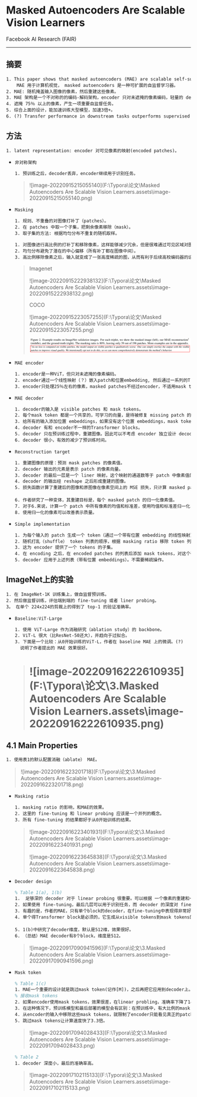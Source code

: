 # Masked Autoencoders Are Scalable Vision Learners

Facebook AI Research (FAIR)

---



## 摘要

```tex
1. This paper shows that masked autoencoders (MAE) are scalable self-supervised learners for computer vision.
	MAE 用于计算机视觉， masked autoencoders 是一种可扩展的自监督学习器。
2. MAE: 随机掩盖输入图像的像素，然后重建这些像素。
3. MAE 架构是一个不对称的的编码-解码架构，encoder 只对未遮掩的像素编码，轻量的 decoder 只对遮掩的像素和 latent representation(encoded patches) 重建。
4. 遮掩 75％ 以上的像素，产生一项重要自监督任务。
5. 综合上面的设计，能加速训练大型模型，加速3倍+。
6. (?) Transfer performance in downstream tasks outperforms supervised pretraining and shows promising scaling behavior.
```



## 方法

```tex
1. latent representation: encoder 对可见像素的映射(encoded patches)。
```

- `非对称架构`

  ```tex
  1. 预训练之后，decoder丢弃，encoder继续用于识别任务。
  ```

  > ![image-20220915215055140](F:\Typora\论文\Masked Autoencoders Are Scalable Vision Learners.assets\image-20220915215055140.png)

- `Masking`

  ```tex
  1. 规则、不重叠的对图像打补丁（patches）。
  2. 在 patches 中取一个子集，把剩余像素移除（mask）。
  3. 取子集的方法: 根据均匀分布不重复的随机取样。
  ```

  ```tex
  1. 对图像进行高比例的打补丁和移除像素，这样能够减少冗余，但是很难通过可见区域对图像进行修复（F2-4）。
  2. 均匀分布避免了潜在的中心偏移（所有补丁都在图像中间）。
  3. 高比例移除像素之后，输入就变成了一张高度稀疏的图，从而有利于后续高校编码器的设计。
  ```

  > Imagenet
  >
  > ![image-20220915222938132](F:\Typora\论文\Masked Autoencoders Are Scalable Vision Learners.assets\image-20220915222938132.png)
  >
  > COCO
  >
  > ![image-20220915223057255](F:\Typora\论文\Masked Autoencoders Are Scalable Vision Learners.assets\image-20220915223057255.png)
  >
  > ![image-20220915222827107](pic\image-20220915222827107.png)

- `MAE encoder`

  ```tex
  1. encoder是一种ViT，但只对未遮掩的像素编码。
  2. encoder通过一个线性映射（？）嵌入patch和位置embedding, 然后通过一系列的Transformer block处理结果集。
  3. encoder只处理25％左右的像素，masked patches不经过encoder，不适用mask tokens。
  ```

- `MAE decoder`

  ```tex
  1. decoder的输入是 visible patches 和 mask tokens。
  2. 每个mask token 都是一个共享的，可学习的向量，是待被修复 missing patch 的一种表示。
  3. 给所有的输入添加位置 embeddings，如果没有这个位置 embeddings，mask tokens 就不知道在图像中补到哪个位置。
  4. decoder 有和 encoder不一样的Transformer blocks。
  5. decoder 只在预训练过程中，重建图像。因此可以不考虑 encoder 独立设计 decoder。
  6. decoder 很小，有效的减少了预训练时间。	
  ```

- `Reconstruction target`

  ```tex
  1. 重建图像的原理：预测 mask patches 的像素值。
  2. decoder 输出的元素是表示 patch 的像素向量。
  3. decoder 的最后一层是一个 liner 映射，这个映射的通道数等于 patch 中像素值的数量（？）。
  4. decoder 的输出经 reshape 之后形成重建的图像。
  5. 损失函数计算了重建后的图像和原图像在像素空间上的 MSE 损失，只计算 masked patches 上的损失。
  
  6. 作者研究了一种变体，其重建目标是，每个 masked patch 的归一化像素值。
  7. 对于6.来说，计算一个 patch 中所有像素的均值和标准差，使用均值和标准差归一化（normalize） patch。
  8. 使用归一化的像素可以改善表示质量。
  ```

- `Simple implementation`

  ```tex
  1. 为每个输入的 patch 生成一个 token（通过一个带有位置 embedding 的线性映射）。
  2. 随机打乱（shuffle） token 列表的顺序，根据 masking ratio 移除 token 列表的最后部分。
  3. 这为 encoder 提供了一个 tokens 的子集。
  4. 在 encoding 之后，在 encoded patches 的列表后添加 mask tokens，对这个列表进行 unshuffle 操作，让所有的 tokens 和他们的 targets 对齐。
  5. decoder 应用于上述列表（带有位置 embeddings）。不需要稀疏操作。
  ```

## ImageNet上的实验

```tex
1. 在 ImageNet-1K 训练集上，做自监督预训练。
2. 然后做监督训练，评估端到端的 fine-tuning 或者 liner probing。
3。 在单个 224x224的剪裁上的得到了 top-1 的验证准确率。
```

- `Baseline:ViT-Large`

  ```tex
  1. 使用 ViT-Large 作为消融研究（ablation study）的 backbone。
  2. ViT-L 很大（比ResNet-50还大），并趋向于过拟合。
  3. 下面是一个比较：从0开始训练的ViT-L，作者在 baseline MAE 上的微调。(?)
  	说明了作者提出的 MAE 效果很好。
  ```

  > # ![image-20220916222610935](F:\Typora\论文\3.Masked Autoencoders Are Scalable Vision Learners.assets\image-20220916222610935.png)

## 4.1 Main Properties

```tex
1. 使用表1的默认配置消融（ablate） MAE。
```

> ![image-20220916223201718](F:\Typora\论文\3.Masked Autoencoders Are Scalable Vision Learners.assets\image-20220916223201718.png)

- `Masking ratio`

  ```tex
  1. masking ratio 的影响，和MAE的效果。
  2. 这里的 fine-tuning 和 linear probing 应该是一个并列的概念。
  3. 所有 fine-tuning 的结果都好于从0开始训练的结果。
  ```

  > ![image-20220916223401931](F:\Typora\论文\3.Masked Autoencoders Are Scalable Vision Learners.assets\image-20220916223401931.png)
  >
  > ![image-20220916223645838](F:\Typora\论文\3.Masked Autoencoders Are Scalable Vision Learners.assets\image-20220916223645838.png)

- `Decoder design`

  ```tex
  % Table 1(a), 1(b)
  1.  足够深的 decoder 对于 linear probing 很重要。可以根据 一个像素的重建和一个识别任务的 差距来解释：在一个 autoencoder 里，最后几层专门用来重建，和识别的关系不大。
  2. 如果使用 fine-tuning，最后几层可以用于识别任务，而 decoder 的深度对 fine-tuning 几乎没什么影响。
  3. 有趣的是，作者的MAE，只有单个block的decoder，在fine-tuning中表现得非常好。
  4. 单个得Transformer block是必须的，它生成从visible tokens到mask tokens的信息。只有单个block的decoder可以大大加速训练。
  
  5. 1(b)中研究了decoder维度，默认是512维，效果很好。
  6. （总结）MAE decoder有8个block，维度是512。
  ```

  > ![image-20220917090941596](F:\Typora\论文\3.Masked Autoencoders Are Scalable Vision Learners.assets\image-20220917090941596.png)

- `Mask token`

  ```tex
  % Table 1(c)
  1. MAE一个重要的设计就是跳过mask token(记作[M])，之后再把它应用到decoder上。
  % 接收mask tokens
  2. 如果encoder使用mask tokens，效果很差，在linear probling，准确率下降了14％。
  3. 在这种情况下，预训练模型和最后部署的模型会有区别：在预训练中，有大比例的mask tokens输入，但是这些mask tokens在原图(uncorrupted images)中不存在。这样的区别在部署后会降低准确率。
  4. 从encoder的输入中移除这些mask tokens，就限制了encoder只能看见真正的patches，从而改善准确率。
  5. 跳过mask tokens让计算速度快了3.3倍。
  ```

  > ![image-20220917094028433](F:\Typora\论文\3.Masked Autoencoders Are Scalable Vision Learners.assets\image-20220917094028433.png)

    ```tex
  % Table 2
  1. decoder 深度小，最后的准确率高。
    ```
  
  > ![image-20220917102115133](F:\Typora\论文\3.Masked Autoencoders Are Scalable Vision Learners.assets\image-20220917102115133.png)
